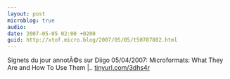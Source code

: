 ```yaml
---
layout: post
microblog: true
audio: 
date: 2007-05-05 02:00 +0200
guid: http://xtof.micro.blog/2007/05/05/t50787882.html
---
```

Signets du jour annotÃ©s sur Diigo 05/04/2007: Microformats: What They Are and How To Use Them |.. [tinyurl.com/3dhs4r](http://tinyurl.com/3dhs4r)
